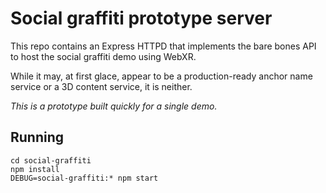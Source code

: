 # Social graffiti prototype server

This repo contains an Express HTTPD that implements the bare bones API to host the social graffiti demo using WebXR.

While it may, at first glace, appear to be a production-ready anchor name service or a 3D content service, it is neither.

*This is a prototype built quickly for a single demo.*

## Running

	cd social-graffiti
	npm install
	DEBUG=social-graffiti:* npm start


